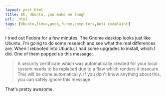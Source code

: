 ```yaml
---
layout: post.html
title: Oh, Ubuntu, you make me laugh
url: .html
tags: [Ubuntu,linux,geek,funny,computers,Anti complaint]
---
```

I tried out Fedora for a few minutes. The Gnome desktop looks just like Ubuntu. I'm going to do some research and see what the real differences are. When I rebooted into Ubuntu, I had some upgrades to install, which I did. One of them popped up this message: 

> A security certificate which was automatically created for your local system needs to be replaced due to a flaw which renders it insecure. This will be done automatically. If you don't know anything about this, you can safely ignore this message.

That's pretty awesome.
